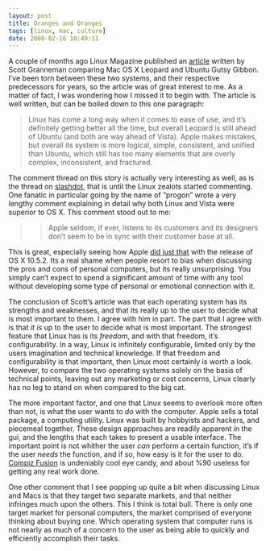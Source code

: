 ```yaml
--- 
layout: post
title: Oranges and Oranges
tags: [linux, mac, culture]
date: 2008-02-16 10:49:11
---
```


A couple of months ago Linux Magazine published an [article][1] written by Scott Granneman comparing Mac OS X Leopard and Ubuntu Gutsy Gibbon.  I’ve been torn between these two systems, and their respective predecessors for years, so the article was of great interest to me.  As a matter of fact, I was wondering how I missed it to begin with.  The article is well written, but can be boiled down to this one paragraph:
 
> Linux has come a long way when it comes to ease of use, and it’s definitely getting better all the time, but overall Leopard is still ahead of Ubuntu (and both are way ahead of Vista). Apple makes mistakes, but overall its system is more logical, simple, consistent, and unified than Ubuntu, which still has too many elements that are overly complex, inconsistent, and fractured.

The comment thread on this story is actually very interesting as well, as is the thread on [slashdot][2], that is until the Linux zealots started commenting.  One fanatic in particular going by the name of “progon” wrote a very lengthy comment explaining in detail why both Linux and Vista were superior to OS X.  This comment stood out to me:

>>Apple seldom, if ever, listens to its customers and its designers don’t seem to be in sync with their customer base at all.

This is great, especially seeing how Apple [did just that][3] with the release of OS X 10.5.2.  Its a real shame when people resort to bias when discussing the pros and cons of personal computers, but its really unsurprising.  You simply can’t expect to spend a significant amount of time with any tool without developing some type of personal or emotional connection with it.

The conclusion of Scott’s article was that each operating system has its strengths and weaknesses, and that its really up to the user to decide what is most important to them.  I agree with him in part.  The part that I agree with is that *it is* up to the user to decide what is most important.  The strongest feature that Linux has is its *freedom*, and with that freedom, it’s configurability.  In a way, Linux is infinitely configurable, limited only by the users imagination and technical knowledge.  If that freedom and configurability is that important, then Linux most certainly is worth a look.  However, to compare the two operating systems solely on the basis of technical points, leaving out any marketing or cost concerns, Linux clearly has no leg to stand on when compared to the big cat.

The more important factor, and one that Linux seems to overlook more often than not, is what the user wants to *do* with the computer.  Apple sells a total package, a computing utility. Linux was built by hobbyists and hackers, and piecemeal together. These design approaches are readily apparent in the gui, and the lengths that each takes to present a usable interface.  The important point is not whither the user *can* perform a certain function, it’s if the user *needs* the function, and if so, how easy is it for the user to do.  [Compiz Fusion][4] is undeniably cool eye candy, and about %90 useless for getting any real work done.

One other comment that I see popping up quite a bit when discussing Linux and Macs is that they target two separate markets, and that neither infringes much upon the others.  This I think is total bull.  There is only one target market for personal computers, the market comprised of everyone thinking about buying one.  Which operating system that computer runs is not nearly as much of a concern to the user as being able to quickly and efficiently accomplish their tasks.


[1]: http://www.linux-mag.com/id/4641
[2]: http://linux.slashdot.org/article.pl?sid=07/12/13/2225208&amp;from=rss
[3]: http://www.macworld.com/article/131902/2008/02/1052applelistens.html
[4]: http://www.youtube.com/watch?v=E4Fbk52Mk1w
